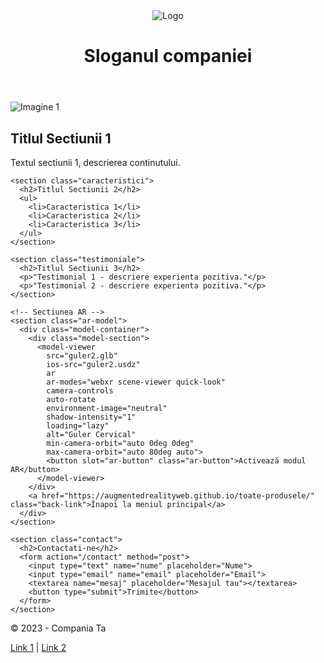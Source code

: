 <html lang="en">
<head>
  <meta charset="UTF-8">
  <meta name="viewport" content="width=device-width, initial-scale=1.0">
  <title>Titlul Paginii Web</title>
  <link rel="stylesheet" href="style.css">
  <style>
    .model-container {
      display: flex;
      flex-direction: column;
      align-items: center;
      justify-content: center;
      margin-top: 20px;
    }
    .model-section {
      text-align: center;
    }
    model-viewer {
      width: 250px;
      height: 250px;
      margin: 0 auto;
      border-radius: 20px;
      box-shadow: 0 4px 8px rgba(0,0,0,0.2);
      --model-viewer-auto-rotate-delay: 3s;
      --model-viewer-camera-controls-touch-action: pan-y;
    }
    .ar-button, .back-link {
      padding: 5px 10px;
      font-size: 0.8rem;
      margin-top: 10px;
      background-color: #007BFF;
      color: white;
      border: none;
      border-radius: 20px;
      cursor: pointer;
      transition: background-color 0.3s, box-shadow 0.3s;
    }
    .ar-button:hover, .back-link:hover {
      background-color: #0056b3;
      box-shadow: 0 4px 8px rgba(0, 0, 0, 0.3);
    }
  </style>
  <script type="module" src="https://unpkg.com/@google/model-viewer"></script>
</head>
<body>
  <header>
    <img src="logo.png" alt="Logo">
    <h1>Sloganul companiei</h1>
  </header>

  <main>
    <section class="imagine-text">
      <img src="imagine1.jpg" alt="Imagine 1">
      <h2>Titlul Sectiunii 1</h2>
      <p>Textul sectiunii 1, descrierea continutului.</p>
    </section>

    <section class="caracteristici">
      <h2>Titlul Sectiunii 2</h2>
      <ul>
        <li>Caracteristica 1</li>
        <li>Caracteristica 2</li>
        <li>Caracteristica 3</li>
      </ul>
    </section>

    <section class="testimoniale">
      <h2>Titlul Sectiunii 3</h2>
      <p>"Testimonial 1 - descriere experienta pozitiva."</p>
      <p>"Testimonial 2 - descriere experienta pozitiva."</p>
    </section>

    <!-- Sectiunea AR -->
    <section class="ar-model">
      <div class="model-container">
        <div class="model-section">
          <model-viewer
            src="guler2.glb"
            ios-src="guler2.usdz"
            ar
            ar-modes="webxr scene-viewer quick-look"
            camera-controls
            auto-rotate
            environment-image="neutral"
            shadow-intensity="1"
            loading="lazy"
            alt="Guler Cervical"
            min-camera-orbit="auto 0deg 0deg"
            max-camera-orbit="auto 80deg auto">
            <button slot="ar-button" class="ar-button">Activează modul AR</button>
          </model-viewer>
        </div>
        <a href="https://augmentedrealityweb.github.io/toate-produsele/" class="back-link">Înapoi la meniul principal</a>
      </div>
    </section>

    <section class="contact">
      <h2>Contactati-ne</h2>
      <form action="/contact" method="post">
        <input type="text" name="nume" placeholder="Nume">
        <input type="email" name="email" placeholder="Email">
        <textarea name="mesaj" placeholder="Mesajul tau"></textarea>
        <button type="submit">Trimite</button>
      </form>
    </section>
  </main>

  <footer>
    <p>&copy; 2023 - Compania Ta</p>
    <a href="#">Link 1</a> | <a href="#">Link 2</a>
  </footer>
</body>
</html>
